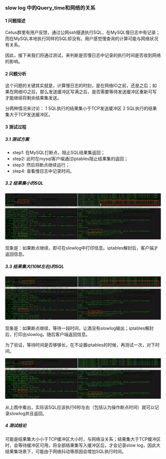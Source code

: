 ###  slow log 中的Query_time和网络的关系

#### 1 问题描述

Cetus群里有用户反馈，通过公网ssh隧道执行SQL，在MySQL慢日志中有记录；而在MySQL本地执行同样的SQL却没有。用户感觉慢查询的计算可能与网络状况有关系。

因此，接下来我们将通过测试，来判断是否慢日志中记录的执行时间是否收到网络的影响。

#### 2 问题分析

这个问题的关键其实就是，计算慢日志的时刻，是在网络IO之前，还是之后；如果在网络IO之后，那么发送缓冲区写满之后，是否需要等待发送缓冲区重新可写才能继续将剩余结果集发送。

分两种情况来讨论： 1 SQL执行的结果集小于TCP发送缓冲区 2 SQL执行的结果集大于TCP发送缓冲区。

#### 3 测试过程

##### 3.1 测试方案
- step1: 在MySQL打断点，阻止SQL结果集返回；
- step2: 此时在mysql客户端通过iptables阻止结果集的返回；
- step3: 然后将断点继续运行；
- step4: 查看慢日志中记录时间。

##### 3.2 结果集小的SQL

![10.3.2.1.png](./images/10.3.2.1.png)

现象是：如果断点继续，即可在slowlog中打印信息。iptables解封后，客户端才返回信息。

##### 3.3 结果集大(10M左右)的SQL

![10.3.3.1.png](./images/10.3.3.1.png)

现象是：如果断点继续，等待一段时间，让酒没有slowlog输出；iptables解封后，打印出slowlog，随后客户端返回信息。

为了验证，等待时间是否够够长，在不设置iptables的时候，再测试一次，对下时间。

![10.3.3.2.png](./images/10.3.3.2.png)

从上图中看出，实际该SQL应该执行6秒左右（包括认为操作断点时间）就可以记录slowlog并且返回。

##### 4 测试结论

可能是结果集大小小于TCP缓冲区大小时，与网络没关系；结果集大于TCP缓冲区时，会等待缓冲区可用，将全部结果集写入缓冲区后，才会记录slow log，因此大结果集场景下，可能由于网络抖动等原因会增加SQL执行时间。